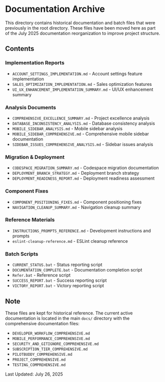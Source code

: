 # Documentation Archive

This directory contains historical documentation and batch files that were previously in the root directory. These files have been moved here as part of the July 2025 documentation reorganization to improve project structure.

## Contents

### Implementation Reports
- `ACCOUNT_SETTINGS_IMPLEMENTATION.md` - Account settings feature implementation
- `SALES_OPTIMIZATION_IMPLEMENTATION.md` - Sales optimization features
- `UI_UX_ENHANCEMENT_IMPLEMENTATION_SUMMARY.md` - UI/UX enhancement summary

### Analysis Documents
- `COMPREHENSIVE_EXCELLENCE_SUMMARY.md` - Project excellence analysis
- `DATABASE_INCONSISTENCY_ANALYSIS.md` - Database consistency analysis
- `MOBILE_SIDEBAR_ANALYSIS.md` - Mobile sidebar analysis
- `MOBILE_SIDEBAR_COMPREHENSIVE.md` - Comprehensive mobile sidebar documentation
- `SIDEBAR_ISSUES_COMPREHENSIVE_ANALYSIS.md` - Sidebar issues analysis

### Migration & Deployment
- `CODESPACE_MIGRATION_SUMMARY.md` - Codespace migration documentation
- `DEPLOYMENT_BRANCH_STRATEGY.md` - Deployment branch strategy
- `DEPLOYMENT_READINESS_REPORT.md` - Deployment readiness assessment

### Component Fixes
- `COMPONENT_POSITIONING_FIXES.md` - Component positioning fixes
- `NAVIGATION_CLEANUP_SUMMARY.md` - Navigation cleanup summary

### Reference Materials
- `INSTRUCTIONS_PROMPTS_REFERENCE.md` - Development instructions and prompts
- `eslint-cleanup-reference.md` - ESLint cleanup reference

### Batch Scripts
- `CURRENT_STATUS.bat` - Status reporting script
- `DOCUMENTATION_COMPLETE.bat` - Documentation completion script
- `Refer.bat` - Reference script
- `SUCCESS_REPORT.bat` - Success reporting script
- `VICTORY_REPORT.bat` - Victory reporting script

## Note

These files are kept for historical reference. The current active documentation is located in the main `docs/` directory with the comprehensive documentation files:

- `DEVELOPER_WORKFLOW_COMPREHENSIVE.md`
- `MOBILE_PERFORMANCE_COMPREHENSIVE.md`
- `SECURITY_AND_GITIGNORE_COMPREHENSIVE.md`
- `SUBSCRIPTION_TIER_COMPREHENSIVE.md`
- `PILOTBUDDY_COMPREHENSIVE.md`
- `PROJECT_COMPREHENSIVE.md`
- `TESTING_COMPREHENSIVE.md`

Last Updated: July 26, 2025
